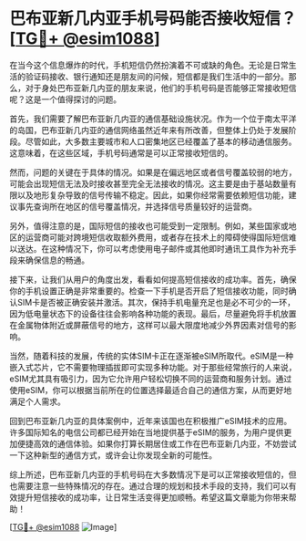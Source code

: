 # 巴布亚新几内亚手机号码能否接收短信？[[TG💪+ @esim1088](https://t.me/s/esim1088)]

在当今这个信息爆炸的时代，手机短信仍然扮演着不可或缺的角色。无论是日常生活的验证码接收、银行通知还是朋友间的问候，短信都是我们生活中的一部分。那么，对于身处巴布亚新几内亚的朋友来说，他们的手机号码是否能够正常接收短信呢？这是一个值得探讨的问题。

首先，我们需要了解巴布亚新几内亚的通信基础设施状况。作为一个位于南太平洋的岛国，巴布亚新几内亚的通信网络虽然近年来有所改善，但整体上仍处于发展阶段。尽管如此，大多数主要城市和人口密集地区已经覆盖了基本的移动通信服务。这意味着，在这些区域，手机号码通常是可以正常接收短信的。

然而，问题的关键在于具体的情况。如果是在偏远地区或者信号覆盖较弱的地方，可能会出现短信无法及时接收甚至完全无法接收的情况。这主要是由于基站数量有限以及地形复杂导致的信号传输不稳定。因此，如果你经常需要依赖短信功能，建议事先查询所在地区的信号覆盖情况，并选择信号质量较好的运营商。

另外，值得注意的是，国际短信的接收也可能受到一定限制。例如，某些国家或地区的运营商可能对跨境短信收取额外费用，或者存在技术上的障碍使得国际短信难以送达。在这种情况下，你可以考虑使用电子邮件或其他即时通讯工具作为补充手段来确保信息的畅通。

接下来，让我们从用户的角度出发，看看如何提高短信接收的成功率。首先，确保你的手机设置正确是非常重要的。检查一下手机是否开启了短信接收功能，同时确认SIM卡是否被正确安装并激活。其次，保持手机电量充足也是必不可少的一环，因为低电量状态下的设备往往会影响各种功能的表现。最后，尽量避免将手机放置在金属物体附近或屏蔽信号的地方，这样可以最大限度地减少外界因素对信号的影响。

当然，随着科技的发展，传统的实体SIM卡正在逐渐被eSIM所取代。eSIM是一种嵌入式芯片，它不需要物理插拔即可实现多种功能。对于那些经常旅行的人来说，eSIM尤其具有吸引力，因为它允许用户轻松切换不同的运营商和服务计划。通过使用eSIM，你可以根据当前所在的位置选择最适合自己的通信方案，从而更好地满足个人需求。

回到巴布亚新几内亚的具体案例中，近年来该国也在积极推广eSIM技术的应用。许多国际知名的电信公司都已经开始在当地提供基于eSIM的服务，为用户提供更加便捷高效的通信体验。如果你打算长期居住或工作在巴布亚新几内亚，不妨尝试一下这种新型的通信方式，或许会让你发现全新的可能性。

综上所述，巴布亚新几内亚的手机号码在大多数情况下是可以正常接收短信的，但也需要注意一些特殊情况的存在。通过合理的规划和技术手段的支持，我们可以有效提升短信接收的成功率，让日常生活变得更加顺畅。希望这篇文章能为你带来帮助！

[[TG💪+ @esim1088](https://t.me/s/esim1088) ![Image](https://i.postimg.cc/4NQfJmqS/Snipaste-2025-05-13-00-14-12.png)]
